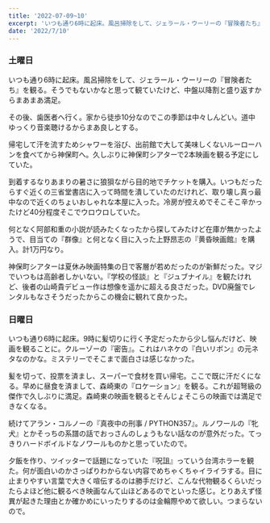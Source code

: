 ```yaml
---
title: '2022-07-09~10'
excerpt: 'いつも通り6時に起床。風呂掃除をして、ジェラール・ウーリーの『冒険者たち』を観る。そうでもないかなと思って...'
date: '2022/7/10'
---
```


### 土曜日

いつも通り6時に起床。風呂掃除をして、ジェラール・ウーリーの『冒険者たち』を観る。そうでもないかなと思って観ていたけど、中盤以降割と盛り返すからまあまあ満足。

その後、歯医者へ行く。家から徒歩10分なのでこの季節は中々しんどい。道中ゆっくり音楽聴けるからまあ良しとする。

帰宅して汗を流すためシャワーを浴び、出前館で大して美味しくないルーローハンを食べてから神保町へ。久しぶりに神保町シアターで2本映画を観る予定にしていた。

到着するなりあまりの暑さに狼狽ながら目的地でチケットを購入。いつもだったらすぐ近くの三省堂書店に入って時間を潰していたのだけれど、取り壊し真っ最中なので近くのちょいおしゃれな本屋に入った。冷房が控えめでそこそこ辛かったけど40分程度そこでウロウロしていた。

何となく阿部和重の小説が読みたくなったから探してみたけど在庫が無かったようで、目当ての『群像』と何となく目に入った上野昂志の『黄昏映画館』を購入。計1万円なり。

神保町シアターは夏休み映画特集の日で客層が若めだったのが新鮮だった。マジでいつもは高齢者しかいない。『学校の怪談』と『ジュブナイル』を観たけれど、後者の山崎貴デビュー作は想像を遥かに超える良さだった。DVD廃盤でレンタルもなさそうだったからこの機会に観れて良かった。

### 日曜日

いつも通り6時に起床。9時に髪切りに行く予定だったから少し悩んだけど、映画を観ることに。クルーゾーの『密告』。これはハネケの『白いリボン』の元ネタなのかな。ミステリーでそこまで面白さは感じなかった。

髪を切って、投票を済まし、スーパーで食材を買い帰宅。ここで既に汗だくになる。早めに昼食を済まして、森崎東の『ロケーション』を観る。これが超弩級の傑作で久しぶりに満足。森崎東の映画を観るとそんじょそこらの映画では満足できなくなる。

続けてアラン・コルノーの『真夜中の刑事 / PYTHON357』。ルノワールの『牝犬』とかそっちの系譜の話でおっさんのしょうもない話なのが意外だった。てっきりハードボイルドなノワールものかと思っていたので。

夕飯を作り、ツイッターで話題になっていた『呪詛』っていう台湾ホラーを観た。何が面白いのかさっぱりわからない内容でめちゃくちゃイライラする。目に止まりやすい言葉で大きく喧伝するのは勝手だけど、こんな代物観るくらいだったらよほど他に観るべき映画なんて山ほどあるのでといった感じ。とりあえず怪異が起きた理由とか確かめにいったりするのは金輪際やめて欲しい。つまらないので。